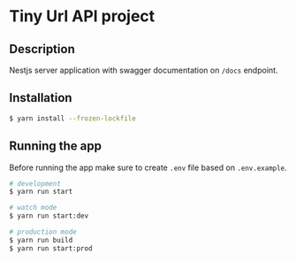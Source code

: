 # Tiny Url API project

## Description

Nestjs server application with swagger documentation on `/docs` endpoint.

## Installation

```bash
$ yarn install --frozen-lockfile
```

## Running the app

Before running the app make sure to create `.env` file based on `.env.example`.

```bash
# development
$ yarn run start

# watch mode
$ yarn run start:dev

# production mode
$ yarn run build
$ yarn run start:prod
```
